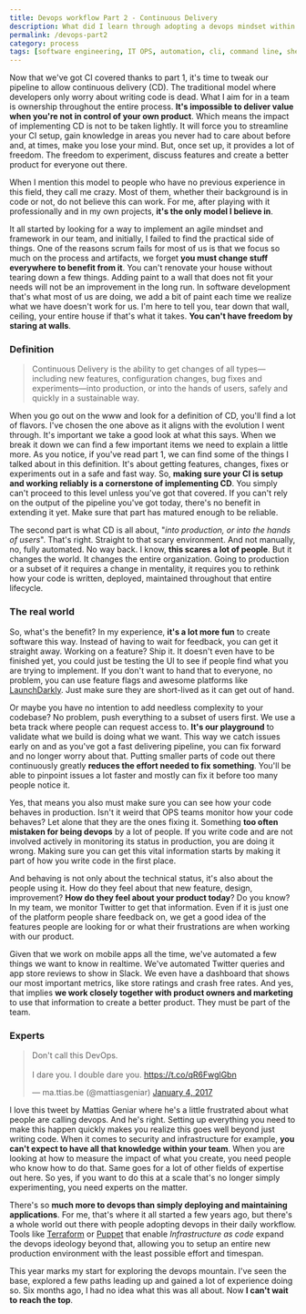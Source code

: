 ```yaml
---
title: Devops workflow Part 2 - Continuous Delivery
description: What did I learn through adopting a devops mindset within myself and the team. Part II tackles continuous delivery.
permalink: /devops-part2
category: process
tags: [software engineering, IT OPS, automation, cli, command line, shell, GUI, devops, cool, tool, tooling, continuous integration, integration, continuous, unit test, testing, QA, github, bitbucket, vsts, visual studio, team services, vso, gitlab, git, vcs, make, makefile, build, deployment, continuous deployment, cd, pipeline]
---
```


Now that we've got CI covered thanks to part 1, it's time to tweak our pipeline to allow continuous delivery (CD). The traditional model where developers only worry about writing code is dead. What I aim for in a team is ownership throughout the entire process. **It's impossible to deliver value when you're not in control of your own product**. Which means the impact of implementing CD is not to be taken lightly. It will force you to streamline your CI setup, gain knowledge in areas you never had to care about before and, at times, make you lose your mind. But, once set up, it provides a lot of freedom. The freedom to experiment, discuss features and create a better product for everyone out there.

When I mention this model to people who have no previous experience in this field, they call me crazy. Most of them, whether their background is in code or not, do not believe this can work. For me, after playing with it professionally and in my own projects, **it's the only model I believe in**.

It all started by looking for a way to implement an agile mindset and framework in our team, and initially, I failed to find the practical side of things. One of the reasons scrum fails for most of us is that we focus so much on the process and artifacts, we forget **you must change stuff everywhere to benefit from it**. You can't renovate your house without tearing down a few things. Adding paint to a wall that does not fit your needs will not be an improvement in the long run. In software development that's what most of us are doing, we add a bit of paint each time we realize what we have doesn't work for us. I'm here to tell you, tear down that wall, ceiling, your entire house if that's what it takes. **You can't have freedom by staring at walls**.

### Definition

> Continuous Delivery is the ability to get changes of all types—including new features, configuration changes, bug fixes and experiments—into production, or into the hands of users, safely and quickly in a sustainable way.

When you go out on the www and look for a definition of CD, you'll find a lot of flavors. I've chosen the one above as it aligns with the evolution I went through. It's important we take a good look at what this says. When we break it down we can find a few important items we need to explain a little more. As you notice, if you've read part 1, we can find some of the things I talked about in this definition. It's about getting features, changes, fixes or experiments out in a safe and fast way. So, **making sure your CI is setup and working reliably is a cornerstone of implementing CD**. You simply can't proceed to this level unless you've got that covered. If you can't rely on the output of the pipeline you've got today, there's no benefit in extending it yet. Make sure that part has matured enough to be reliable.

The second part is what CD is all about, "_into production, or into the hands of users_". That's right. Straight to that scary environment. And not manually, no, fully automated. No way back. I know, **this scares a lot of people**. But it changes the world. It changes the entire organization. Going to production or a subset of it requires a change in mentality, it requires you to rethink how your code is written, deployed, maintained throughout that entire lifecycle.

### The real world

So, what's the benefit? In my experience, **it's a lot more fun** to create software this way. Instead of having to wait for feedback, you can get it straight away. Working on a feature? Ship it. It doesn't even have to be finished yet, you could just be testing the UI to see if people find what you are trying to implement. If you don't want to hand that to everyone, no problem, you can use feature flags and awesome platforms like <a href="https://launchdarkly.com/" target="_blank" >LaunchDarkly</a>. Just make sure they are short-lived as it can get out of hand.

Or maybe you have no intention to add needless complexity to your codebase? No problem, push everything to a subset of users first. We use a beta track where people can request access to. **It's our playground** to validate what we build is doing what we want. This way we catch issues early on and as you've got a fast delivering pipeline, you can fix forward and no longer worry about that. Putting smaller parts of code out there continuously greatly **reduces the effort needed to fix something**. You'll be able to pinpoint issues a lot faster and mostly can fix it before too many people notice it.

Yes, that means you also must make sure you can see how your code behaves in production. Isn't it weird that OPS teams monitor how your code behaves? Let alone that they are the ones fixing it. Something **too often mistaken for being devops** by a lot of people. If you write code and are not involved actively in monitoring its status in production, you are doing it wrong. Making sure you can get this vital information starts by making it part of how you write code in the first place.

And behaving is not only about the technical status, it's also about the people using it. How do they feel about that new feature, design, improvement? **How do they feel about your product today**? Do you know? In my team, we monitor Twitter to get that information. Even if it is just one of the platform people share feedback on, we get a good idea of the features people are looking for or what their frustrations are when working with our product.

Given that we work on mobile apps all the time, we've automated a few things we want to know in realtime. We've automated Twitter queries and app store reviews to show in Slack. We even have a dashboard that shows our most important metrics, like store ratings and crash free rates. And yes, that implies **we work closely together with product owners and marketing** to use that information to create a better product. They must be part of the team.

### Experts

<blockquote class="twitter-tweet" data-lang="en"><p lang="en" dir="ltr">Don&#39;t call this DevOps.<br><br>I dare you. I double dare you. <a href="https://t.co/qR6FwglGbn">https://t.co/qR6FwglGbn</a></p>&mdash; ma.ttias.be (@mattiasgeniar) <a href="https://twitter.com/mattiasgeniar/status/816709557296758787">January 4, 2017</a></blockquote>
<script async src="//platform.twitter.com/widgets.js" charset="utf-8"></script>

I love this tweet by Mattias Geniar where he's a little frustrated about what people are calling devops. And he's right. Setting up everything you need to make this happen quickly makes you realize this goes well beyond just writing code. When it comes to security and infrastructure for example, **you can't expect to have all that knowledge within your team**. When you are looking at how to measure the impact of what you create, you need people who know how to do that. Same goes for a lot of other fields of expertise out here. So yes, if you want to do this at a scale that's no longer simply experimenting, you need experts on the matter.

There's so **much more to devops than simply deploying and maintaining applications**. For me, that's where it all started a few years ago, but there's a whole world out there with people adopting devops in their daily workflow. Tools like <a href="https://www.terraform.io/" target="_blank">Terraform</a> or <a href="https://puppet.com/solutions/infrastructure-as-code" target="_blank">Puppet</a> that enable _Infrastructure as code_ expand the devops ideology beyond that, allowing you to setup an entire new production environment with the least possible effort and timespan.

This year marks my start for exploring the devops mountain. I've seen the base, explored a few paths leading up and gained a lot of experience doing so. Six months ago, I had no idea what this was all about. Now **I can't wait to reach the top**.